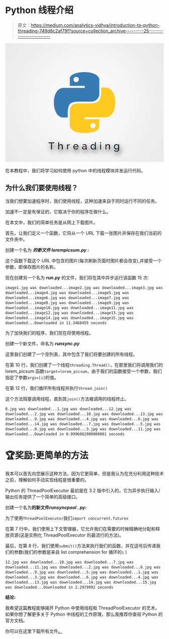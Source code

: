 # Python 线程介绍

> 原文：<https://medium.com/analytics-vidhya/introduction-to-python-threading-749d8c2af79f?source=collection_archive---------25----------------------->

![](img/5930c7efc9b566285f6d5a59154d4721.png)

在本教程中，我们将学习如何使用 python 中的线程模块并发运行代码。

## 为什么我们要使用线程？

当我们想要加速程序时，我们使用线程，这种加速来自于同时运行不同的任务。

加速不一定是有保证的，它取决于你的程序在做什么。

在本文中，我们的简单任务是从网上下载图片。

首先，让我们定义一个函数，它将从一个 URL 下载一张图片并保存在我们当前的文件夹中。

创建一个名为 ***的新文件 lorempicsum.py :***

这个函数下载这个 URL 中包含的图片(每次刷新页面时图片都会改变),并接受一个参数，即保存图片的名称。

现在创建另一个名为 ***run.py*** 的文件，我们将在其中异步运行该函数 15 次:

```
image1.jpg was downloaded...image2.jpg was downloaded...image3.jpg was downloaded...image4.jpg was downloaded...image5.jpg was downloaded...image6.jpg was downloaded...image7.jpg was downloaded...image8.jpg was downloaded...image9.jpg was downloaded...image10.jpg was downloaded...image11.jpg was downloaded...image12.jpg was downloaded...image13.jpg was downloaded...image14.jpg was downloaded...image15.jpg was downloaded...Downloaded in 11.3468455 seconds
```

为了加快我们的程序，我们现在将使用线程。

创建一个新文件，命名为 ***runsync.py***

这里我们创建了一个空列表，其中包含了我们将要创建的所有线程。

在第 10 行，我们创建了一个线程`threading.Thread()`，在那里我们将调用我们的 lorem_picsum 函数`target=lorem_picsum`，由于我们的函数接受一个参数，我们指定了参数`args=[i]`的值。

在第 12 行，我们循环所有线程并执行`thread.join()`

这个方法阻塞调用线程，直到其`join()`方法被调用的线程终止。

```
8.jpg was downloaded...1.jpg was downloaded...12.jpg was downloaded...2.jpg was downloaded...10.jpg was downloaded...13.jpg was downloaded...9.jpg was downloaded...4.jpg was downloaded...6.jpg was downloaded...14.jpg was downloaded...7.jpg was downloaded...5.jpg was downloaded...0.jpg was downloaded...3.jpg was downloaded...11.jpg was downloaded...Downloaded in 0.9996082000000001 seconds
```

# 🏆奖励:更简单的方法

我本可以首先向您展示这种方法，因为它更简单，但是我认为在充分利用这种技术之前，理解如何手动实现线程是很重要的。

Python 的 ThreadPoolExecutor 最初是在 3.2 版中引入的，它为异步执行输入/输出任务提供了一个简单的高级接口。

创建一个名为**的新文件*runsyncpool . py:***

为了使用`ThreadPoolExecutor`我们`import concurrent.futures`

在第 7 行中，我们使用上下文管理器，它允许我们在需要的时候精确地分配和释放资源(这是实例化 ThreadPoolExecutor 的最流行的方法)。

最后，在第 8 行，我们使用`submit()`方法来执行我们的函数，并在逗号后传递我们的参数(我们的参数是来自 list comprehension for 循环的`i` )

```
12.jpg was downloaded...10.jpg was downloaded...7.jpg was downloaded...11.jpg was downloaded...2.jpg was downloaded...8.jpg was downloaded...9.jpg was downloaded...5.jpg was downloaded...1.jpg was downloaded...3.jpg was downloaded...6.jpg was downloaded...4.jpg was downloaded...13.jpg was downloaded...14.jpg was downloaded...15.jpg was downloaded...Downloaded in 2.2979992 seconds
```

**结论:**

我希望这篇教程能够揭开 Python 中使用线程和 ThreadPoolExecutor 的艺术。如果你想了解更多关于 Python 中线程的工作原理，那么我推荐你查阅 Python 的官方文档。

你可以在这里下载所有文件[。](https://github.com/samibenazzouz/mediumTutorial2)